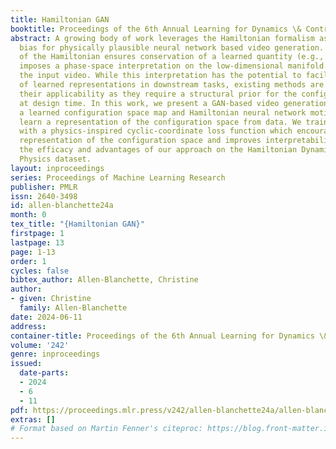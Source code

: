 ```yaml
---
title: Hamiltonian GAN
booktitle: Proceedings of the 6th Annual Learning for Dynamics \& Control Conference
abstract: A growing body of work leverages the Hamiltonian formalism as an inductive
  bias for physically plausible neural network based video generation. The structure
  of the Hamiltonian ensures conservation of a learned quantity (e.g., energy) and
  imposes a phase-space interpretation on the low-dimensional manifold underlying
  the input video. While this interpretation has the potential to facilitate the integration
  of learned representations in downstream tasks, existing methods are limited in
  their applicability as they require a structural prior for the configuration space
  at design time. In this work, we present a GAN-based video generation pipeline with
  a learned configuration space map and Hamiltonian neural network motion model, to
  learn a representation of the configuration space from data. We train our model
  with a physics-inspired cyclic-coordinate loss function which encourages a minimal
  representation of the configuration space and improves interpretability. We demonstrate
  the efficacy and advantages of our approach on the Hamiltonian Dynamics Suite Toy
  Physics dataset.
layout: inproceedings
series: Proceedings of Machine Learning Research
publisher: PMLR
issn: 2640-3498
id: allen-blanchette24a
month: 0
tex_title: "{Hamiltonian GAN}"
firstpage: 1
lastpage: 13
page: 1-13
order: 1
cycles: false
bibtex_author: Allen-Blanchette, Christine
author:
- given: Christine
  family: Allen-Blanchette
date: 2024-06-11
address:
container-title: Proceedings of the 6th Annual Learning for Dynamics \& Control Conference
volume: '242'
genre: inproceedings
issued:
  date-parts:
  - 2024
  - 6
  - 11
pdf: https://proceedings.mlr.press/v242/allen-blanchette24a/allen-blanchette24a.pdf
extras: []
# Format based on Martin Fenner's citeproc: https://blog.front-matter.io/posts/citeproc-yaml-for-bibliographies/
---
```

